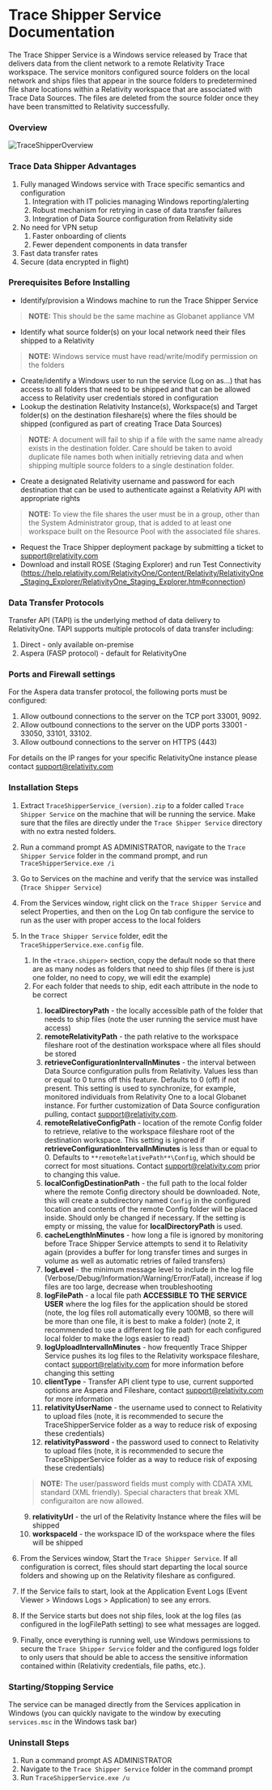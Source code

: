 # Trace Shipper Service Documentation

The Trace Shipper Service is a Windows service released by Trace that delivers data from the client network to a remote Relativity Trace workspace. The service monitors configured source folders on the local network and ships files that appear in the source folders to predetermined file share locations within a Relativity workspace that are associated with Trace Data Sources. The files are deleted from the source folder once they have been transmitted to Relativity successfully. 

### Overview

![TraceShipperOverview](media/TraceShipperOverview.png)

### Trace Data Shipper Advantages
1. Fully managed Windows service with Trace specific semantics and configuration
   1. Integration with IT policies managing Windows reporting/alerting
   2. Robust mechanism for retrying in case of data transfer failures
   3. Integration of Data Source configuration from Relativity side
2. No need for VPN setup
   1. Faster onboarding of clients
   2. Fewer dependent components in data transfer
3. Fast data transfer rates
4. Secure (data encrypted in flight)

### Prerequisites Before Installing

- Identify/provision a Windows machine to run the Trace Shipper Service
> **NOTE:** This should be the same machine as Globanet appliance VM
- Identify what source folder(s) on your local network need their files shipped to a Relativity
> **NOTE:** Windows service must have read/write/modify permission on the folders
- Create/identify a Windows user to run the service (Log on as...) that has access to all folders that need to be shipped and that can be allowed access to Relativity user credentials stored in configuration
- Lookup the destination Relativity Instance(s), Workspace(s) and Target folder(s) on the destination fileshare(s) where the files should be shipped (configured as part of creating Trace Data Sources)

> **NOTE:** A document will fail to ship if a file with the same name already exists in the destination folder. Care should be taken to avoid duplicate file names both when initially retrieving data and when shipping multiple source folders to a single destination folder.

- Create a designated Relativity username and password for each destination that can be used to authenticate against a Relativity API with appropriate rights
> **NOTE:** To view the file shares the user must be in a group, other than the System Administrator group, that is added to at least one workspace built on the Resource Pool with the associated file shares.
- Request the Trace Shipper deployment package by submitting a ticket to support@relativity.com
- Download and install ROSE (Staging Explorer) and run Test Connectivity (https://help.relativity.com/RelativityOne/Content/Relativity/RelativityOne_Staging_Explorer/RelativityOne_Staging_Explorer.htm#connection)

### Data Transfer Protocols
Transfer API (TAPI) is the underlying method of data delivery to RelativityOne.  TAPI supports multiple protocols of data transfer including:
1. Direct - only available on-premise
2. Aspera (FASP protocol) - default for RelativityOne

### Ports and Firewall settings
For the Aspera data transfer protocol, the following ports must be configured:
1. Allow outbound connections to the server on the TCP port 33001, 9092.
2. Allow outbound connections to the server on the UDP ports 33001 - 33050, 33101, 33102.
3. Allow outbound connections to the server on HTTPS (443)

For details on the IP ranges for your specific RelativityOne instance please contact support@relativity.com


### Installation Steps

1. Extract `TraceShipperService_(version).zip` to a folder called `Trace Shipper Service` on the machine that will be running the service. Make sure that the files are directly under the `Trace Shipper Service` directory with no extra nested folders.
2. Run a command prompt AS ADMINISTRATOR, navigate to the `Trace Shipper Service` folder in the command prompt, and run `TraceShipperService.exe /i`
3. Go to Services on the machine and verify that the service was installed (`Trace Shipper Service`)
4. From the Services window, right click on the `Trace Shipper Service` and select Properties, and then on the Log On tab configure the service to run as the user with proper access to the local folders
5. In the `Trace Shipper Service` folder, edit the `TraceShipperService.exe.config` file. 
   1. In the `<trace.shipper>` section, copy the default <add> node so that there are as many nodes as folders that need to ship files (if there is just one folder, no need to copy, we will edit the example)
   2. For each folder that needs to ship, edit each attribute in the <add> node to be correct
      1. **localDirectoryPath** - the locally accessible path of the folder that needs to ship files (note the user running the service must have access)
      2. **remoteRelativityPath** - the path relative to the workspace fileshare root of the destination workspace where all files should be stored
      3. **retrieveConfigurationIntervalInMinutes** - the interval between Data Source configuration pulls from Relativity. Values less than or equal to 0 turns off this feature. Defaults to 0 (off) if not present. This setting is used to synchronize, for example, monitored individuals from Relativity One to a local Globanet instance. For further customization of Data Source configuration pulling, contact support@relativity.com.
      4. **remoteRelativeConfigPath** - location of the remote Config folder to retrieve, relative to the workspace fileshare root of the destination workspace. This setting is ignored if **retrieveConfigurationIntervalInMinutes** is less than or equal to 0. Defaults to `**remoteRelativePath**\Config`, which should be correct for most situations. Contact support@relativity.com prior to changing this value.
      5. **localConfigDestinationPath** - the full path to the local folder where the remote Config directory should be downloaded. Note, this will create a subdirectory named `Config` in the configured location and contents of the remote Config folder will be placed inside. Should only be changed if necessary. If the setting is empty or missing, the value for **localDirectoryPath** is used.
      6. **cacheLengthInMinutes** - how long a file is ignored by monitoring before Trace Shipper Service attempts to send it to Relativity again (provides a buffer for long transfer times and surges in volume as well as automatic retries of failed transfers)
      7. **logLevel** - the minimum message level to include in the log file (Verbose/Debug/Information/Warning/Error/Fatal), increase if log files are too large, decrease when troubleshooting
      8. **logFilePath** - a local file path **ACCESSIBLE TO THE SERVICE USER** where the log files for the application should be stored (note, the log files roll automatically every 100MB, so there will be more than one file, it is best to make a folder) (note 2, it recommended to use a different log file path for each configured local folder to make the logs easier to read)
      9. **logUploadIntervalInMinutes** - how frequently Trace Shipper Service pushes its log files to the Relativity workspace fileshare, contact support@relativity.com for more information before changing this setting 
      10. **clientType** - Transfer API client type to use, current supported options are Aspera and Fileshare, contact support@relativity.com for more information
      11. **relativityUserName** - the username used to connect to Relativity to upload files (note, it is recommended to secure the TraceShipperService folder as a way to reduce risk of exposing these credentials)
      12. **relativityPassword** - the password used to connect to Relativity to upload files (note, it is recommended to secure the TraceShipperService folder as a way to reduce risk of exposing these credentials)
   > **NOTE:** The user/password fields must comply with CDATA XML standard (XML friendly).  Special characters that break XML configuraiton are now allowed.
     
      9. **relativityUrl** - the url of the Relativity Instance where the files will be shipped
      10. **workspaceId** - the workspace ID of the workspace where the files will be shipped
6. From the Services window, Start the `Trace Shipper Service`. If all configuration is correct, files should start departing the local source folders and showing up on the Relativity fileshare as configured.
7. If the Service fails to start, look at the Application Event Logs (Event Viewer > Windows Logs > Application) to see any errors.
8. If the Service starts but does not ship files, look at the log files (as configured in the logFilePath setting) to see what messages are logged.
9. Finally, once everything is running well, use Windows permissions to secure the `Trace Shipper Service` folder and the configured logs folder to only users that should be able to access the sensitive information contained within (Relativity credentials, file paths, etc.).

### Starting/Stopping Service
The service can be managed directly from the Services application in Windows (you can quickly navigate to the window by executing `services.msc` in the Windows task bar)

### Uninstall Steps

1. Run a command prompt AS ADMINISTRATOR
2. Navigate to the `Trace Shipper Service` folder in the command prompt
3. Run `TraceShipperService.exe /u`
